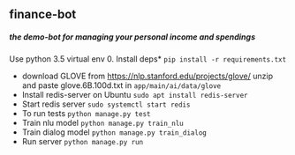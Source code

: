 ## finance-bot
##### the demo-bot for managing your personal income and spendings


Use python 3.5 virtual env
0. Install deps* ``pip install -r requirements.txt``
- download GLOVE from  https://nlp.stanford.edu/projects/glove/ unzip and paste glove.6B.100d.txt in ``app/main/ai/data/glove`` 
- Install redis-server on Ubuntu ``sudo apt install redis-server``
- Start redis server ``sudo systemctl start redis``
- To run tests ``python manage.py test``
- Train nlu model ``python manage.py train_nlu``
- Train dialog model ``python manage.py train_dialog`` 
- Run server ``python manage.py run``

